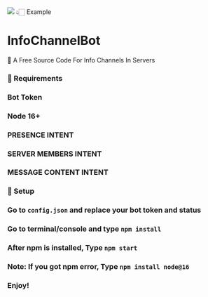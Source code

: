 <img src="https://cdn.discordapp.com/attachments/1070673897126637609/1074718214287798332/image.png">
👆🏻 Example

# InfoChannelBot
🤖 A Free Source Code For Info Channels In Servers

### 🚧 Requirements
### Bot Token
### Node 16+
### PRESENCE INTENT
### SERVER MEMBERS INTENT
### MESSAGE CONTENT INTENT

### 🚁 Setup
### Go to ```config.json``` and replace your bot token and status
### Go to terminal/console and type ```npm install```
### After npm is installed, Type ```npm start```
### Note: If you got npm error, Type ```npm install node@16```

### Enjoy!
